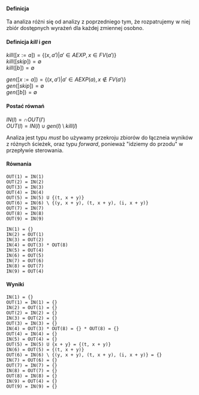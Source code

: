 #### Definicja

Ta analiza różni się od analizy z poprzedniego tym,
że rozpatrujemy w niej zbiór dostępnych wyrażeń dla każdej zmiennej osobno.

#### Definicja $kill$ i $gen$

$kill([x := a]) = \{(x, a') | a' \in AEXP, x \in FV(a')\}$\
$kill([skip]) = \emptyset$ \
$kill([b]) = \emptyset$

$gen([x := a]) = \{(x, a') | a' \in AEXP(a), x \notin FV(a') \}$ \
$gen([skip]) = \emptyset$ \
$gen([b]) = \emptyset$

#### Postać równań

$IN(l) = \cap OUT(l')$\
$OUT(l) = IN(l) \cup gen(l) \setminus kill(l)$

Analiza jest typu $must$ bo używamy przekroju zbiorów do łączneia wyników z różnych ścieżek, oraz typu $forward$, ponieważ "idziemy do przodu" w przepływie sterowania.

#### Równania

```
OUT(1) = IN(1)
OUT(2) = IN(2)
OUT(3) = IN(3)
OUT(4) = IN(4)
OUT(5) = IN(5) U {(t, x + y)}
OUT(6) = IN(6) \ {(y, x + y), (t, x + y), (i, x + y)}
OUT(7) = IN(7)
OUT(8) = IN(8)
OUT(9) = IN(9)

IN(1) = {}
IN(2) = OUT(1)
IN(3) = OUT(2)
IN(4) = OUT(3) * OUT(8)
IN(5) = OUT(4)
IN(6) = OUT(5)
IN(7) = OUT(6)
IN(8) = OUT(7)
IN(9) = OUT(4)
```

#### Wyniki

```
IN(1) = {}
OUT(1) = IN(1) = {}
IN(2) = OUT(1) = {}
OUT(2) = IN(2) = {}
IN(3) = OUT(2) = {}
OUT(3) = IN(3) = {}
IN(4) = OUT(3) * OUT(8) = {} * OUT(8) = {}
OUT(4) = IN(4) = {}
IN(5) = OUT(4) = {}
OUT(5) = IN(5) U {x + y} = {(t, x + y)}
IN(6) = OUT(5) = {(t, x + y)}
OUT(6) = IN(6) \ {(y, x + y), (t, x + y), (i, x + y)} = {}
IN(7) = OUT(6) = {}
OUT(7) = IN(7) = {}
IN(8) = OUT(7) = {}
OUT(8) = IN(8) = {}
IN(9) = OUT(4) = {}
OUT(9) = IN(9) = {}
```
